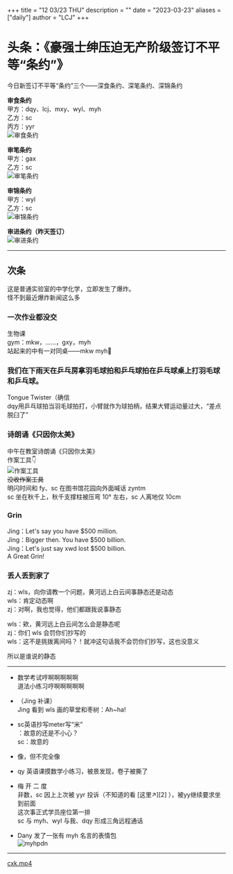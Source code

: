 +++
title = "12 03/23 THU"
description = ""
date = "2023-03-23"
aliases = ["daily"]
author = "LCJ"
+++

# 头条：《豪强士绅压迫无产阶级签订不平等“条约”》

今日新签订不平等“条约”三个——深食条约、深笔条约、深锦条约  
  
**审食条约**  
甲方：dqy、lcj、mxy、wyl、myh  
乙方：sc  
丙方：yyr  
![审食条约](https://cdn.xalaok.top/images/sbdaily/treaty/shenshitiaoyue.jpg)  
  
**审笔条约**  
甲方：gax  
乙方：sc  
![审笔条约](https://cdn.xalaok.top/images/sbdaily/treaty/shenbitiaoyue.jpg)  
  
**审锦条约**  
甲方：wyl  
乙方：sc  
![审锦条约](https://cdn.xalaok.top/images/sbdaily/treaty/shenjintiaoyue.jpg)  

**审进条约（昨天签订）**  
![审进条约](https://cdn.xalaok.top/images/sbdaily/treaty/sjtiaoyue.jpg)

---

## 次条

这是普通实验室的中学化学，立即发生了爆炸。  
怪不到最近爆炸新闻这么多

### 一次作业都没交

生物课  
gym：mkw，……，gxy，myh  
站起来的中有一对同桌——mkw myh🤪

### 我们在下雨天在乒乓房拿羽毛球拍和乒乓球拍在乒乓球桌上打羽毛球和乒乓球。

Tongue Twister（确信  
dqy用乒乓球拍当羽毛球拍打，小臂就作为球拍柄，结果大臂运动量过大，“差点脱臼了”

### 诗朗诵《只因你太美》

中午在教室诗朗诵《只因你太美》  
作案工具👇  
![作案工具](https://cdn.xalaok.top/images/sbdaily/2023/03/23/zuoangongju.jpg)  
~~没收作案工具~~  
明闪时间和 fy、sc 在图书馆花园向外面喊话 zyntm  
sc 坐在秋千上，秋千支撑柱被压弯 10° 左右，sc 人离地仅 10cm

### Grin

Jing：Let's say you have $500 million.  
Jing：Bigger then. You have $500 billion.  
Jing：Let's just say xwd lost $500 billion.  
A Great Grin!

### 丢人丢到家了

zj：wls，向你请教一个问题，黄河远上白云间事静态还是动态  
wls：肯定动态啊  
zj：对啊，我也觉得，他们都跟我说事静态  
  
wls：欸，黄河远上白云间怎么会是静态呢  
zj：你们 wls 会罚你们抄写的  
wls：这不是挑拨离间吗？！就冲这句话我不会罚你们抄写，这也没意义  
  
所以是谁说的静态

---

- 数学考试哼啊啊啊啊啊  
道法小练习哼啊啊啊啊啊

- （Jing 补课）  
Jing 看到 wls 画的草堂和枣树：Ah~ha!

- sc英语抄写meter写“米”  
：故意的还是不小心？  
sc：故意的

- 像，但不完全像

- qy 英语课摸数学小练习，被景发现，卷子被撕了

- 梅 开 二 度  
非数，sc 因上上次被 yyr 投诉（不知道的看 [这里↗][2] ），被yy继续要求坐到前面  
这次事正式学员座位第一排  
sc 与 myh、wyl 与我、dqy 形成三角远程通话  

- Dany 发了一张有 myh 名言的表情包  
![myhpdn](https://cdn.xalaok.top/images/sbdaily/2023/03/23/pdnmyh.png)

---

[cxk.mp4](https://cdn.xalaok.top/video/cxk.mp4)